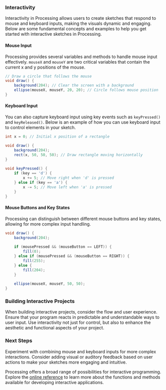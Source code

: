 ### Interactivity

Interactivity in Processing allows users to create sketches that respond to mouse and keyboard inputs, making the visuals dynamic and engaging. Below are some fundamental concepts and examples to help you get started with interactive sketches in Processing.

#### Mouse Input
Processing provides several variables and methods to handle mouse input effectively. `mouseX` and `mouseY` are two critical variables that contain the current x and y positions of the mouse.

```java
// Draw a circle that follows the mouse
void draw() {
    background(204); // Clear the screen with a background
    ellipse(mouseX, mouseY, 20, 20); // Circle follows mouse position
}
```

#### Keyboard Input
You can also capture keyboard input using key events such as `keyPressed()` and `keyReleased()`. Below is an example of how you can use keyboard input to control elements in your sketch.

```java
int x = 0; // Initial x position of a rectangle

void draw() {
    background(204);
    rect(x, 50, 50, 50); // Draw rectangle moving horizontally
}
    
void keyPressed() {
    if (key == 'd') {
        x += 5; // Move right when 'd' is pressed
    } else if (key == 'a') {
        x -= 5; // Move left when 'a' is pressed
    }
}
```

#### Mouse Buttons and Key States
Processing can distinguish between different mouse buttons and key states, allowing for more complex input handling.

```java
void draw() {
    background(204);
    
    if (mousePressed && (mouseButton == LEFT)) {
        fill(0);
    } else if (mousePressed && (mouseButton == RIGHT)) {
        fill(255);
    } else {
        fill(204);
    }
    
    ellipse(mouseX, mouseY, 50, 50);
}
```

### Building Interactive Projects
When building interactive projects, consider the flow and user experience. Ensure that your program reacts in predictable and understandable ways to user input. Use interactivity not just for control, but also to enhance the aesthetic and functional aspects of your project.

### Next Steps
Experiment with combining mouse and keyboard inputs for more complex interactions. Consider adding visual or auditory feedback based on user actions to make your sketches more engaging and intuitive.

Processing offers a broad range of possibilities for interactive programming. Explore the [online reference](https://processing.org/reference/) to learn more about the functions and methods available for developing interactive applications.
